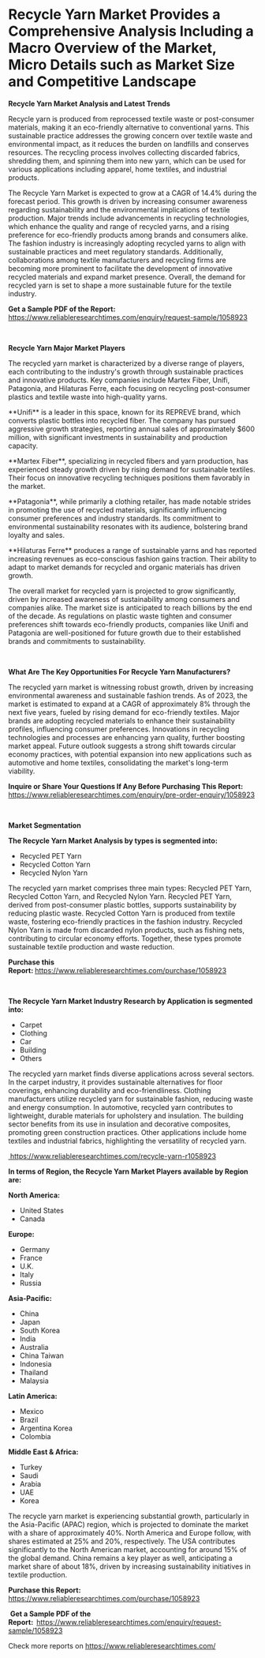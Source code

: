<p><h1>Recycle Yarn Market Provides a Comprehensive Analysis Including a Macro Overview of the Market, Micro Details such as Market Size and Competitive Landscape</h1></p><p><strong>Recycle Yarn Market Analysis and Latest Trends</strong></p>
<p><p>Recycle yarn is produced from reprocessed textile waste or post-consumer materials, making it an eco-friendly alternative to conventional yarns. This sustainable practice addresses the growing concern over textile waste and environmental impact, as it reduces the burden on landfills and conserves resources. The recycling process involves collecting discarded fabrics, shredding them, and spinning them into new yarn, which can be used for various applications including apparel, home textiles, and industrial products.</p><p>The Recycle Yarn Market is expected to grow at a CAGR of 14.4% during the forecast period. This growth is driven by increasing consumer awareness regarding sustainability and the environmental implications of textile production. Major trends include advancements in recycling technologies, which enhance the quality and range of recycled yarns, and a rising preference for eco-friendly products among brands and consumers alike. The fashion industry is increasingly adopting recycled yarns to align with sustainable practices and meet regulatory standards. Additionally, collaborations among textile manufacturers and recycling firms are becoming more prominent to facilitate the development of innovative recycled materials and expand market presence. Overall, the demand for recycled yarn is set to shape a more sustainable future for the textile industry.</p></p>
<p><strong>Get a Sample PDF of the Report:&nbsp;</strong> <a href="https://www.reliableresearchtimes.com/enquiry/request-sample/1058923?utm_campaign=2112&utm_medium=2&utm_source=Github&utm_content=ia&utm_term=30012025&utm_id=recycle-yarn">https://www.reliableresearchtimes.com/enquiry/request-sample/1058923</a></p>
<p>&nbsp;</p>
<p><strong>Recycle Yarn Major Market Players</strong></p>
<p><p>The recycled yarn market is characterized by a diverse range of players, each contributing to the industry's growth through sustainable practices and innovative products. Key companies include Martex Fiber, Unifi, Patagonia, and Hilaturas Ferre, each focusing on recycling post-consumer plastics and textile waste into high-quality yarns.</p><p>**Unifi** is a leader in this space, known for its REPREVE brand, which converts plastic bottles into recycled fiber. The company has pursued aggressive growth strategies, reporting annual sales of approximately $600 million, with significant investments in sustainability and production capacity.</p><p>**Martex Fiber**, specializing in recycled fibers and yarn production, has experienced steady growth driven by rising demand for sustainable textiles. Their focus on innovative recycling techniques positions them favorably in the market.</p><p>**Patagonia**, while primarily a clothing retailer, has made notable strides in promoting the use of recycled materials, significantly influencing consumer preferences and industry standards. Its commitment to environmental sustainability resonates with its audience, bolstering brand loyalty and sales.</p><p>**Hilaturas Ferre** produces a range of sustainable yarns and has reported increasing revenues as eco-conscious fashion gains traction. Their ability to adapt to market demands for recycled and organic materials has driven growth.</p><p>The overall market for recycled yarn is projected to grow significantly, driven by increased awareness of sustainability among consumers and companies alike. The market size is anticipated to reach billions by the end of the decade. As regulations on plastic waste tighten and consumer preferences shift towards eco-friendly products, companies like Unifi and Patagonia are well-positioned for future growth due to their established brands and commitments to sustainability.</p></p>
<p>&nbsp;</p>
<p><strong>What Are The Key Opportunities For Recycle Yarn Manufacturers?</strong></p>
<p><p>The recycled yarn market is witnessing robust growth, driven by increasing environmental awareness and sustainable fashion trends. As of 2023, the market is estimated to expand at a CAGR of approximately 8% through the next five years, fueled by rising demand for eco-friendly textiles. Major brands are adopting recycled materials to enhance their sustainability profiles, influencing consumer preferences. Innovations in recycling technologies and processes are enhancing yarn quality, further boosting market appeal. Future outlook suggests a strong shift towards circular economy practices, with potential expansion into new applications such as automotive and home textiles, consolidating the market's long-term viability.</p></p>
<p><strong>Inquire or Share Your Questions If Any Before Purchasing This Report:</strong> <a href="https://www.reliableresearchtimes.com/enquiry/pre-order-enquiry/1058923?utm_campaign=2112&utm_medium=2&utm_source=Github&utm_content=ia&utm_term=30012025&utm_id=recycle-yarn">https://www.reliableresearchtimes.com/enquiry/pre-order-enquiry/1058923</a></p>
<p>&nbsp;</p>
<p><strong>Market Segmentation</strong></p>
<p><strong>The Recycle Yarn Market Analysis by types is segmented into:</strong></p>
<p><ul><li>Recycled PET Yarn</li><li>Recycled Cotton Yarn</li><li>Recycled Nylon Yarn</li></ul></p>
<p><p>The recycled yarn market comprises three main types: Recycled PET Yarn, Recycled Cotton Yarn, and Recycled Nylon Yarn. Recycled PET Yarn, derived from post-consumer plastic bottles, supports sustainability by reducing plastic waste. Recycled Cotton Yarn is produced from textile waste, fostering eco-friendly practices in the fashion industry. Recycled Nylon Yarn is made from discarded nylon products, such as fishing nets, contributing to circular economy efforts. Together, these types promote sustainable textile production and waste reduction.</p></p>
<p><strong>Purchase this Report:&nbsp;</strong><a href="https://www.reliableresearchtimes.com/purchase/1058923?utm_campaign=2112&utm_medium=2&utm_source=Github&utm_content=ia&utm_term=30012025&utm_id=recycle-yarn">https://www.reliableresearchtimes.com/purchase/1058923</a></p>
<p>&nbsp;</p>
<p><strong>The Recycle Yarn Market Industry Research by Application is segmented into:</strong></p>
<p><ul><li>Carpet</li><li>Clothing</li><li>Car</li><li>Building</li><li>Others</li></ul></p>
<p><p>The recycled yarn market finds diverse applications across several sectors. In the carpet industry, it provides sustainable alternatives for floor coverings, enhancing durability and eco-friendliness. Clothing manufacturers utilize recycled yarn for sustainable fashion, reducing waste and energy consumption. In automotive, recycled yarn contributes to lightweight, durable materials for upholstery and insulation. The building sector benefits from its use in insulation and decorative composites, promoting green construction practices. Other applications include home textiles and industrial fabrics, highlighting the versatility of recycled yarn.</p></p>
<p><a href="https://www.reliableresearchtimes.com/recycle-yarn-r1058923?utm_campaign=2112&utm_medium=2&utm_source=Github&utm_content=ia&utm_term=30012025&utm_id=recycle-yarn">&nbsp;https://www.reliableresearchtimes.com/recycle-yarn-r1058923</a></p>
<p><strong>In terms of Region, the Recycle Yarn Market Players available by Region are:</strong></p>
<p>
    <p> <strong> North America: </strong>
        <ul>
            <li>United States</li>
            <li>Canada</li>
        </ul>
        </p> 
    <p> <strong> Europe: </strong>
        <ul>
            <li>Germany</li>
            <li>France</li>
            <li>U.K.</li>
            <li>Italy</li>
            <li>Russia</li>
        </ul>
        </p> 
    <p> <strong> Asia-Pacific: </strong>
        <ul>
            <li>China</li>
            <li>Japan</li>
            <li>South Korea</li>
            <li>India</li>
            <li>Australia</li>
            <li>China Taiwan</li>
            <li>Indonesia</li>
            <li>Thailand</li>
            <li>Malaysia</li>
        </ul>
        </p> 
    <p> <strong> Latin America: </strong>
        <ul>
            <li>Mexico</li>
            <li>Brazil</li>
            <li>Argentina Korea</li>
            <li>Colombia</li>
        </ul>
        </p> 
    <p> <strong> Middle East & Africa: </strong>
        <ul>
            <li>Turkey</li>
            <li>Saudi</li>
            <li>Arabia</li>
            <li>UAE</li>
            <li>Korea</li>
        </ul>
    </p>
    </p>
<p><p>The recycle yarn market is experiencing substantial growth, particularly in the Asia-Pacific (APAC) region, which is projected to dominate the market with a share of approximately 40%. North America and Europe follow, with shares estimated at 25% and 20%, respectively. The USA contributes significantly to the North American market, accounting for around 15% of the global demand. China remains a key player as well, anticipating a market share of about 18%, driven by increasing sustainability initiatives in textile production.</p></p>
<p><strong>Purchase this Report: </strong><a href="https://www.reliableresearchtimes.com/purchase/1058923?utm_campaign=2112&utm_medium=2&utm_source=Github&utm_content=ia&utm_term=30012025&utm_id=recycle-yarn">https://www.reliableresearchtimes.com/purchase/1058923</a></p>
<p>&nbsp;<strong>Get a Sample PDF of the Report:&nbsp;&nbsp;</strong><a href="https://www.reliableresearchtimes.com/enquiry/request-sample/1058923?utm_campaign=2112&utm_medium=2&utm_source=Github&utm_content=ia&utm_term=30012025&utm_id=recycle-yarn">https://www.reliableresearchtimes.com/enquiry/request-sample/1058923</a></p>
<p><strong></strong></p>
<p>Check more reports on <a href="https://www.reliableresearchtimes.com/?utm_campaign=2112&utm_medium=2&utm_source=Github&utm_content=ia&utm_term=30012025&utm_id=recycle-yarn">https://www.reliableresearchtimes.com/</a></p>